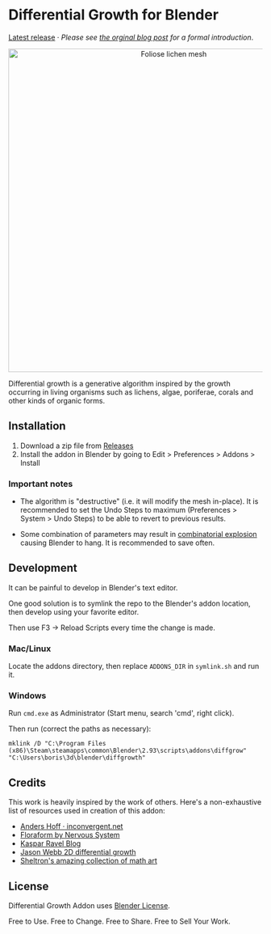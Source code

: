 # Differential Growth for Blender

[Latest release](https://github.com/inca/blender-differential-growth/releases/latest) · _Please see [the orginal blog post](https://boris.okunskiy.name/posts/blender-differential-growth) for a formal introduction_.

<p align="center">
    <picture>
        <source srcset="https://boris.okunskiy.name/media/posts/lichen1-transparent.webp" type="image/webp">
        <source srcset="https://boris.okunskiy.name/media/posts/lichen1-transparent.png" type="image/png">
        <img src="https://boris.okunskiy.name/media/posts/lichen1-transparent.png"
            width="640"
            alt="Foliose lichen mesh"/>
    </picture>
</p>

Differential growth is a generative algorithm inspired by the growth occurring in living organisms such as lichens, algae, poriferae, corals and other kinds of organic forms.

## Installation

1. Download a zip file from [Releases](https://github.com/inca/blender-differential-growth/releases/latest)
2. Install the addon in Blender by going to Edit > Preferences > Addons > Install

### Important notes

- The algorithm is "destructive" (i.e. it will modify the mesh in-place). It is recommended to set the Undo Steps to maximum (Preferences > System > Undo Steps) to be able to revert to previous results.

- Some combination of parameters may result in [combinatorial explosion](https://en.wikipedia.org/wiki/Combinatorial_explosion) causing Blender to hang. It is recommended to save often.

## Development

It can be painful to develop in Blender's text editor.

One good solution is to symlink the repo to the Blender's addon location, then develop using your favorite editor.

Then use F3 -> Reload Scripts every time the change is made.

### Mac/Linux

Locate the addons directory, then replace `ADDONS_DIR` in `symlink.sh` and run it.

### Windows

Run `cmd.exe` as Administrator (Start menu, search 'cmd', right click).

Then run (correct the paths as necessary):

```
mklink /D "C:\Program Files (x86)\Steam\steamapps\common\Blender\2.93\scripts\addons\diffgrow" "C:\Users\boris\3d\blender\diffgrowth"
```

## Credits

This work is heavily inspired by the work of others. Here's a non-exhaustive list of resources used in creation of this addon:

- [Anders Hoff · inconvergent.net](https://inconvergent.net/)
- [Floraform by Nervous System](https://n-e-r-v-o-u-s.com/projects/sets/floraform/)
- [Kaspar Ravel Blog](https://www.kaspar.wtf/code-poems/differential-growth)
- [Jason Webb 2D differential growth](https://medium.com/@jason.webb/2d-differential-growth-in-js-1843fd51b0ce)
- [Sheltron's amazing collection of math art](https://nshelton.github.io/about/)

## License

Differential Growth Addon uses [Blender License](https://www.blender.org/about/license/).

Free to Use. Free to Change. Free to Share. Free to Sell Your Work.
